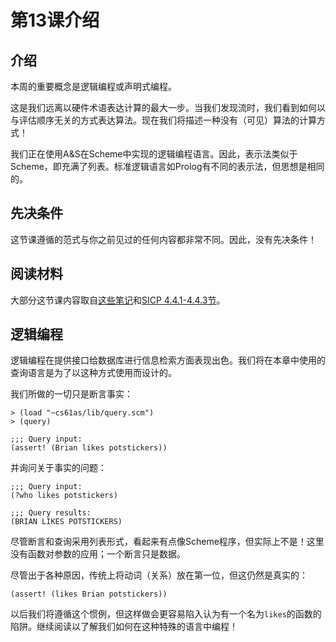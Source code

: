 # 第13课介绍

## 介绍

本周的重要概念是逻辑编程或声明式编程。

这是我们远离以硬件术语表达计算的最大一步。当我们发现流时，我们看到如何以与评估顺序无关的方式表达算法。现在我们将描述一种没有（可见）算法的计算方式！

我们正在使用A&S在Scheme中实现的逻辑编程语言。因此，表示法类似于Scheme，即充满了列表。标准逻辑语言如Prolog有不同的表示法，但思想是相同的。

## 先决条件

这节课遵循的范式与你之前见过的任何内容都非常不同。因此，没有先决条件！

## 阅读材料

大部分这节课内容取自[这些笔记](http://www-inst.eecs.berkeley.edu/~cs61as/reader/notes.pdf#page=102)和[SICP 4.4.1-4.4.3节](http://mitpress.mit.edu/sicp/full-text/book/book-Z-H-29.html#%_sec_4.4)。

## 逻辑编程

逻辑编程在提供接口给数据库进行信息检索方面表现出色。我们将在本章中使用的查询语言是为了以这种方式使用而设计的。

我们所做的一切只是断言事实：

```
> (load "~cs61as/lib/query.scm")
> (query)

;;; Query input:
(assert! (Brian likes potstickers)) 
```

并询问关于事实的问题：

```
;;; Query input:
(?who likes potstickers)

;;; Query results:
(BRIAN LIKES POTSTICKERS) 
```

尽管断言和查询采用列表形式，看起来有点像Scheme程序，但实际上不是！这里没有函数对参数的应用；一个断言只是数据。

尽管出于各种原因，传统上将动词（关系）放在第一位，但这仍然是真实的：

```
(assert! (likes Brian potstickers)) 
```

以后我们将遵循这个惯例，但这样做会更容易陷入认为有一个名为`likes`的函数的陷阱。继续阅读以了解我们如何在这种特殊的语言中编程！
